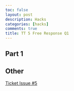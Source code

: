 ```yaml
---
toc: false
layout: post
description: Hacks
categories: [hacks]
comments: true
title: TT 5 Free Response Q1
---
```


## Part 1 


## Other



[Ticket Issue #5](https://github.com/tangalice/alicetang/issues/6)